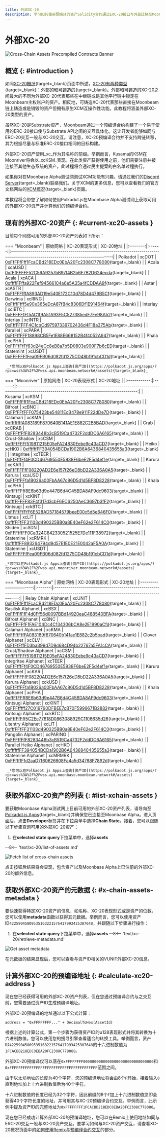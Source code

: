 ```yaml
---
title: 外部XC-20
description: 学习如何使用预编译的资产Solidity合约通过ERC-20接口与外部迁移至Moonbeam的跨链Token交互。
---
```


# 外部XC-20

![Cross-Chain Assets Precompiled Contracts Banner](/images/builders/xcm/xc20/xc20/xc20-banner.png)

## 概览 {: #introduction }

如同[XC-20概况](/builders/xcm/xc20/overview){target=_blank}页面中所述，[XC-20有两种类型](/builders/xcm/xc20/overview#types-of-xc-20s){target=_blank}：外部的和[可铸造的](/builders/xcm/xc20/overview#types-of-xc-20s){target=_blank}。外部和可铸造的XC-20之间最大的不同为外部XC-20代表那些在中继链或是其他平行链中锁定在Moonbeam主权账户的资产。相反地，可铸造XC-20代表那些直接在Moonbeam链上铸造或是销毁的资产但拥有原生XCM互操作性功能。此教程将涵盖外部XC-20类型的资产。 

虽然XC-20是Substrate资产，Moonbeam通过一个预编译合约构建了一个易于使用的ERC-20接口使与Substrate API之间的交互具体化。这让开发者能够如同与ERC-20交互一般与XC-20交互。请注意，XC-20预编译合约并不支持跨链转移，其为根据尽量与标准ERC-20接口相同的目标构建。

外部XC-20资产使用_xc_作为其名称的前缀。举例而言，Kusama的KSM在Moonriver将会以_xcKSM_表现。在此类资产获得使用之前，他们需要注册并被连接至其他生态系统的资产，此过程将会通过民主提案的白名单过程执行。

如果你对在Moonbase Alpha测试网测试XCM功能有兴趣，请通过我们的[Discord Server](https://discord.gg/PfpUATX){target=_blank}联络我们。关于XCM的更多信息，您可以查看我们的官方文档网站的[XCM概况](/builders/xcm/overview/){target=_blank}页面。

本教程将会带您了解如何使用Polkadot.js在Moonbase Alpha测试网上获取可用的外部XC-20资产并计算他们的预编译合约。

## 现有的外部XC-20资产 {: #current-xc20-assets }

目前每个网络可用的外部XC-20资产列表如下所示：

=== "Moonbeam"
    |  原始网络  | XC-20表现形式 |                                                           XC-20地址                                                           |
    |:--------:|:------:|:---------------------------------------------------------------------------------------------------------------------------------:|
    | Polkadot  | xcDOT  | [0xFfFFfFff1FcaCBd218EDc0EbA20Fc2308C778080](https://moonscan.io/token/0xFfFFfFff1FcaCBd218EDc0EbA20Fc2308C778080){target=_blank} |
    |   Acala   | xcaUSD | [0xfFfFFFFF52C56A9257bB97f4B2b6F7B2D624ecda](https://moonscan.io/token/0xfFfFFFFF52C56A9257bB97f4B2b6F7B2D624ecda){target=_blank} |
    |   Acala   | xcACA  | [0xffffFFffa922Fef94566104a6e5A35a4fCDDAA9f](https://moonscan.io/token/0xffffFFffa922Fef94566104a6e5A35a4fCDDAA9f){target=_blank} |
    |   Astar   | xcASTR | [0xFfFFFfffA893AD19e540E172C10d78D4d479B5Cf](https://moonscan.io/token/0xFfFFFfffA893AD19e540E172C10d78D4d479B5Cf){target=_blank} |
    | Darwinia  | xcRING | [0xFfffFfff5e90e365eDcA87fB4c8306Df1E91464f](https://moonscan.io/token/0xFfffFfff5e90e365eDcA87fB4c8306Df1E91464f){target=_blank} |
    | Interlay  | xcIBTC | [0xFFFFFfFf5AC1f9A51A93F5C527385edF7Fe98A52](https://moonscan.io/token/0xFFFFFfFf5AC1f9A51A93F5C527385edF7Fe98A52){target=_blank} |
    | Interlay  | xcINTR | [0xFffFFFFF4C1cbCd97597339702436d4F18a375Ab](https://moonscan.io/token/0xFffFFFFF4C1cbCd97597339702436d4F18a375Ab){target=_blank} |
    | Parallel  | xcPARA | [0xFfFffFFF18898CB5Fe1E88E668152B4f4052A947](https://moonscan.io/token/0xFfFffFFF18898CB5Fe1E88E668152B4f4052A947){target=_blank} |
    |   Phala   | xcPHA  | [0xFFFfFfFf63d24eCc8eB8a7b5D0803e900F7b6cED](https://moonscan.io/token/0xFFFfFfFf63d24eCc8eB8a7b5D0803e900F7b6cED){target=_blank} |
    | Statemint | xcUSDT | [0xFFFFFFfFea09FB06d082fd1275CD48b191cbCD1d](https://moonscan.io/token/0xFFFFFFfFea09FB06d082fd1275CD48b191cbCD1d){target=_blank} |

     _*您可以在Polkadot.js Apps上查询[资产ID](https://polkadot.js.org/apps/?rpc=wss%3A%2F%2Fwss.api.moonbeam.network#/assets){target=_blank}_

=== "Moonriver"
    |    原始网络    | XC-20表现形式 |                                                                XC-20地址                                                                |
    |:------------:|:------:|:-------------------------------------------------------------------------------------------------------------------------------------------:|
    |    Kusama    | xcKSM  | [0xFfFFfFff1FcaCBd218EDc0EbA20Fc2308C778080](https://moonriver.moonscan.io/token/0xffffffff1fcacbd218edc0eba20fc2308c778080){target=_blank} |
    |   Bifrost    | xcBNC  | [0xFFfFFfFFF075423be54811EcB478e911F22dDe7D](https://moonriver.moonscan.io/token/0xFFfFFfFFF075423be54811EcB478e911F22dDe7D){target=_blank} |
    |   Calamari   | xcKMA  | [0xffffffffA083189F870640B141AE1E882C2B5BAD](https://moonriver.moonscan.io/token/0xffffffffA083189F870640B141AE1E882C2B5BAD){target=_blank} |
    |     Crab     | xcCRAB | [0xFFFffFfF8283448b3cB519Ca4732F2ddDC6A6165](https://moonriver.moonscan.io/token/0xFFFffFfF8283448b3cB519Ca4732F2ddDC6A6165){target=_blank} |
    | Crust-Shadow | xcCSM  | [0xffFfFFFf519811215E05eFA24830Eebe9c43aCD7](https://moonriver.moonscan.io/token/0xffFfFFFf519811215E05eFA24830Eebe9c43aCD7){target=_blank} |
    |    Heiko     | xcHKO  | [0xffffffFF394054BCDa1902B6A6436840435655a3](https://moonriver.moonscan.io/token/0xffffffFF394054BCDa1902B6A6436840435655a3){target=_blank} |
    |  Integritee  | xcTEER | [0xFfFfffFf4F0CD46769550E5938F6beE2F5d4ef1e](https://moonriver.moonscan.io/token/0xFfFfffFf4F0CD46769550E5938F6beE2F5d4ef1e){target=_blank} |
    |    Karura    | xcKAR  | [0xFfFFFFfF08220AD2E6e157f26eD8bD22A336A0A5](https://moonriver.moonscan.io/token/0xFfFFFFfF08220AD2E6e157f26eD8bD22A336A0A5){target=_blank} |
    |    Karura    | xcaUSD | [0xFfFffFFfa1B026a00FbAA67c86D5d1d5BF8D8228](https://moonriver.moonscan.io/token/0xFfFffFFfa1B026a00FbAA67c86D5d1d5BF8D8228){target=_blank} |
    |    Khala     | xcPHA  | [0xffFfFFff8E6b63d9e447B6d4C45BDA8AF9dc9603](https://moonriver.moonscan.io/token/0xffFfFFff8E6b63d9e447B6d4C45BDA8AF9dc9603){target=_blank} |
    |   Kintsugi   | xcKINT | [0xfffFFFFF83F4f317d3cbF6EC6250AeC3697b3fF2](https://moonriver.moonscan.io/token/0xfffFFFFF83F4f317d3cbF6EC6250AeC3697b3fF2){target=_blank} |
    |   Kintsugi   | xckBTC | [0xFFFfFfFfF6E528AD57184579beeE00c5d5e646F0](https://moonriver.moonscan.io/token/0xFFFfFfFfF6E528AD57184579beeE00c5d5e646F0){target=_blank} |
    |    Litmus    | xcLIT  | [0xfffFFfFF31103d490325BB0a8E40eF62e2F614C0](https://moonriver.moonscan.io/token/0xfffFFfFF31103d490325BB0a8E40eF62e2F614C0){target=_blank} |
    |    Shiden    | xcSDN  | [0xFFFfffFF0Ca324C842330521525E7De111F38972](https://moonriver.moonscan.io/token/0xFFFfffFF0Ca324C842330521525E7De111F38972){target=_blank} |
    |  Statemine   | xcRMRK | [0xffffffFF893264794d9d57E1E0E21E0042aF5A0A](https://moonriver.moonscan.io/token/0xffffffFF893264794d9d57E1E0E21E0042aF5A0A){target=_blank} |
    |  Statemine   | xcUSDT | [0xFFFFFFfFea09FB06d082fd1275CD48b191cbCD1d](https://moonriver.moonscan.io/token/0xFFFFFFfFea09FB06d082fd1275CD48b191cbCD1d){target=_blank} |

    _*您可以在Polkadot.js Apps上查询[资产ID](https://polkadot.js.org/apps/?rpc=wss%3A%2F%2Fwss.api.moonriver.moonbeam.network#/assets){target=_blank}_

=== "Moonbase Alpha"
    |         原始网络          | XC-20表现形式  |                                                               XC-20地址                                                                |
    |:-----------------------:|:-------:|:------------------------------------------------------------------------------------------------------------------------------------------:|
    |  Relay Chain Alphanet   | xcUNIT  | [0xFfFFfFff1FcaCBd218EDc0EbA20Fc2308C778080](https://moonbase.moonscan.io/token/0xFfFFfFff1FcaCBd218EDc0EbA20Fc2308C778080){target=_blank} |
    |    Basilisk Alphanet    |  xcBSX   | [0xFFfFfFfF4d0Ff56d0097BBd14920eaC488540BFA](https://moonbase.moonscan.io/token/0xFFfFfFfF4d0Ff56d0097BBd14920eaC488540BFA){target=_blank} |
    |    Bifrost Alphanet     |  xcBNC   | [0xFffFFFfF1FAE104Dc4C134306bCA8e2E1990aCfd](https://moonbase.moonscan.io/token/0xFffFFFfF1FAE104Dc4C134306bCA8e2E1990aCfd){target=_blank} |
    |    Calamari Alphanet    |  xcKMA   | [0xFFffFffFA083189f870640b141ae1E882c2b5bad](https://moonbase.moonscan.io/token/0xFFffFffFA083189f870640b141ae1E882c2b5bad){target=_blank} |
    |     Clover Alphanet     |  xcCLV   | [0xFfFfFffFD3ba399d7D9d684D94b22767a5FA1cCA](https://moonbase.moonscan.io/token/0xFfFfFffFD3ba399d7D9d684D94b22767a5FA1cCA){target=_blank} |
    |  Crust/Shadow Alphanet  |  xcCSM   | [0xffFfFFFf519811215E05eFA24830Eebe9c43aCD7](https://moonbase.moonscan.io/token/0xffFfFFFf519811215E05eFA24830Eebe9c43aCD7){target=_blank} |
    |   Integritee Alphanet   |  xcTEER  | [0xFfFfffFf4F0CD46769550E5938F6beE2F5d4ef1e](https://moonbase.moonscan.io/token/0xFfFfffFf4F0CD46769550E5938F6beE2F5d4ef1e){target=_blank} |
    |     Karura Alphanet     |  xcKAR   | [0xFfFFFFfF08220AD2E6e157f26eD8bD22A336A0A5](https://moonbase.moonscan.io/token/0xFfFFFFfF08220AD2E6e157f26eD8bD22A336A0A5){target=_blank} |
    |     Karura Alphanet     |  xckUSD  | [0xFfFffFFfa1B026a00FbAA67c86D5d1d5BF8D8228](https://moonbase.moonscan.io/token/0xFfFffFFfa1B026a00FbAA67c86D5d1d5BF8D8228){target=_blank} |
    |     Khala Alphanet      |  xcPHA   | [0xffFfFFff8E6b63d9e447B6d4C45BDA8AF9dc9603](https://moonbase.moonscan.io/token/0xffFfFFff8E6b63d9e447B6d4C45BDA8AF9dc9603){target=_blank} |
    |    Kintsugi Alphanet    |  xcKINT  | [0xFFFfffff27C019790DFBEE7cB70F5996671B2882](https://moonbase.moonscan.io/token/0xFFFfffff27C019790DFBEE7cB70F5996671B2882){target=_blank} |
    |    Kintsugi Alphanet    |  xckBTC  | [0xFffFfFff5C2Ec77818D0863088929C1106635d26](https://moonbase.moonscan.io/token/0xFffFfFff5C2Ec77818D0863088929C1106635d26){target=_blank} |
    |    Litentry Alphanet    |  xcLIT   | [0xfffFFfFF31103d490325BB0a8E40eF62e2F614C0](https://moonbase.moonscan.io/token/0xfffFFfFF31103d490325BB0a8E40eF62e2F614C0){target=_blank} |
    |    Pangolin Alphanet    | xcPARING | [0xFFFffFfF8283448b3cB519Ca4732F2ddDC6A6165](https://moonbase.moonscan.io/token/0xFFFffFfF8283448b3cB519Ca4732F2ddDC6A6165){target=_blank} |
    | Parallel Heiko Alphanet |  xcHKO   | [0xffffffFF394054BCDa1902B6A6436840435655a3](https://moonbase.moonscan.io/token/0xffffffFF394054BCDa1902B6A6436840435655a3){target=_blank} |
    |   Statemine Alphanet    | xcMRMRK  | [0xFFffffFfd2aaD7f60626608Fa4a5d34768F7892d](https://moonbase.moonscan.io/token/0xFFffffFfd2aaD7f60626608Fa4a5d34768F7892d){target=_blank} |

     _*您可以在Polkadot.js Apps上查询[资产ID](https://polkadot.js.org/apps/?rpc=wss%3A%2F%2Fwss.api.moonbase.moonbeam.network#/assets){target=_blank}_

## 获取外部XC-20资产的列表 {: #list-xchain-assets }

要获取Moonbase Alpha测试网上目前可用的外部XC-20资产列表，请导向至[Polkadot.js Apps](https://polkadot.js.org/apps/?rpc=wss%3A%2F%2Fwss.api.moonbase.moonbeam.network#/explorer){target=_blank}并确保您已连接至Moonbase Alpha。进入页面后，点击**Developer**标签并在下拉菜单中选择**Chain State**。接着，您可以跟随以下步骤查询可用的外部XC-20资产：

1. 在**selected state query**下拉菜单中，选择**assets**

--8<-- 'text/xc-20/list-of-assets.md'

![Fetch list of cross-chain assets](/images/builders/xcm/xc20/xc20/xc20-1.png)

点击按钮后结果将会显现，包含资产以及Moonbase Alpha上已注册的外部XC-20的额外信息。

## 获取外部XC-20资产的元数据 {: #x-chain-assets-metadata }

要快速获得特定XC-20资产的信息，如名称、XC-20表现形式或是资产的位数，您可以使用**metadata**函数以获得其元数据。举例而言，您可以使用资产ID`42259045809535163221576417993425387648`，并跟随以下步骤进行操作：

1. 在**selected state query**下拉菜单中，选择**assets**
--8<-- 'text/xc-20/retrieve-metadata.md'

![Get asset metadata](/images/builders/xcm/xc20/xc20/xc20-2.png)

在元数据的结果显现后，您可以查看与资产ID相关的VUNIT外部XC-20信息。

## 计算外部XC-20的预编译地址 {: #calculate-xc20-address }

现在您已经获得可用的外部XC-20资产列表，但在您通过预编译合约与之交互前，您需要通过资产ID生成预编译地址。

外部XC-20预编译的地址通过以下公式计算：

```
address = "0xFFFFFFFF..." + DecimalToHex(AssetId)
```

根据上述的计算公式，第一个步骤为获得资产ID的u128表现形式并将其转换为十六进制数值。您可以使用您的搜寻引擎查看适合的转换工具。举例而言，资产ID`42259045809535163221576417993425387648`的十六进制数值为`1FCACBD218EDC0EBA20FC2308C778080`。

外部XC-20预编译仅可以落在`0xFFFFFFFF00000000000000000000000000000000`和`0xFFFFFFFFFFFFFFFFFFFFFFFFFFFFFFFFFFFFFFFF`范围之间。

由于以太坊地址的长度为40个字符，您的预编译地址将会由8个`F`开始，接着输入`0`直到地址加上十六进制数值后为40个字符。

十六进制数值的长度已经为32个字符，因此前缀的8个`F`加上十六进制数值您即会获得40个字符长度的地址，并可用其与XC-20预编译合约交互。举例而言，此示例中提及资产ID的完整地址为`0xFFFFFFFF1FCACBD218EDC0EBA20FC2308C778080`。

现在您已经成功计算外部XC-20的预编译地址，您可以在Remix上使用地址如同与ERC-20交互一般与XC-20资产交互。要学习如何与XC-20资产交互，请查看XC-20概况页面中的[如何使用Remix与预编译合约交互](/builders/xcm/xc20/overview/#interact-with-the-precompile-using-remix)的部分。
